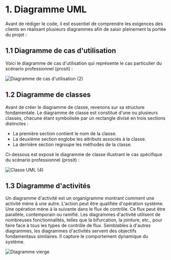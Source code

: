 # 1. Diagramme UML
Avant de rédiger le code, il est essentiel de comprendre les exigences des clients en réalisant plusieurs diagrammes afin de saisir pleinement la portée du projet :
##  1.1 Diagramme de cas d'utilisation

Voici le diagramme de cas d'utilisation qui représente le cas particulier du scénario professionnel (prosit) :

![Diagramme de cas d'utilisation (2)](https://github.com/peio933/Prosit_5/assets/116553253/a5b9dc2a-7352-4eb7-9b48-dc609fedb89b)

## 1.2 Diagramme de classes

Avant de créer le diagramme de classe, revenons sur sa structure fondamentale. Le diagramme de classe est constitué d'une ou plusieurs classes, chacune étant symbolisée par un rectangle divisé en trois sections distinctes :

- La première section contient le nom de la classe.<br>
- La deuxième section englobe les attributs associés à la classe.<br>
- La dernière section regroupe les méthodes de la classe.<br>

Ci-dessous est exposé le diagramme de classe illustrant le cas spécifique du scénario professionnel (prosit) :

![Classe UML (4)](https://github.com/peio933/Prosit_5/assets/116553253/49fcafca-3119-4375-bf2d-41b9f75e0e27)

## 1.3 Diagramme d'activités

Un diagramme d'activité est un organigramme montrant comment une activité mène à une autre. L'action peut être qualifiée d'opération système. Une opération mène à la suivante dans le flux de contrôle. Ce flux peut être parallèle, contemporain ou ramifié. Les diagrammes d'activité utilisent de nombreuses fonctionnalités, telles que la bifurcation, la jointure, etc., pour faire face à tous les types de contrôle de flux. Semblables à d'autres diagrammes, les diagrammes d'activités servent des objectifs fondamentaux similaires. Il capture le comportement dynamique du système.

![Diagramme vierge](https://github.com/peio933/Prosit_5/assets/116553253/d8ba0766-4a9e-4c00-a600-5202300b1318)
